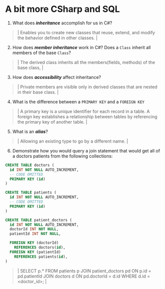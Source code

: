 # A bit more CSharp and SQL
1. What does ***inheritance*** accomplish for us in C#?

  > | Enables you to create new classes that reuse, extend, and modify the behavior defined in other classes.  |

2. How does ***member inheritance*** work in C#? Does a `Class` inherit all members of the base `Class`?

  > | The derived class inherits all the members(fields, methods) of the base class, |

3. How does ***accessibility*** affect inheritance?

  > | Private members are visible only in derived classes that are nested in their base class. |

4. What is the difference between a `PRIMARY KEY` and a `FOREIGN KEY`

  > | A primary key is a unique identifier for each record in a table. A foreign key establishes a relationship between tables by referencing the primary key of another table. |

5. What is an ***alias***?

  > | Allowing an existing type to go by a different name. |

6. Demonstrate how you would query a join statement that would get all of a doctors patients from the following collections:

  ```SQL
  CREATE TABLE doctors (
    id INT NOT NULL AUTO_INCREMENT,
    -- CODE OMITTED
    PRIMARY KEY (id)
  )

  CREATE TABLE patients (
    id INT NOT NULL AUTO_INCREMENT,
    -- CODE OMITTED
    PRIMARY KEY (id)
  )

  CREATE TABLE patient_doctors (
    id INT NOT NULL AUTO_INCREMENT,
    doctorId INT NOT NULL,
    patientId INT NOT NULL,

    FOREIGN KEY (doctorId)
      REFERENCES doctors(id),
    FOREIGN KEY (patientId)
      REFERENCES patients(id),
  )

  ```

  > | SELECT p.*
FROM patients p
JOIN patient_doctors pd ON p.id = pd.patientId
JOIN doctors d ON pd.doctorId = d.id
WHERE d.id = <doctor_id>;
 |
